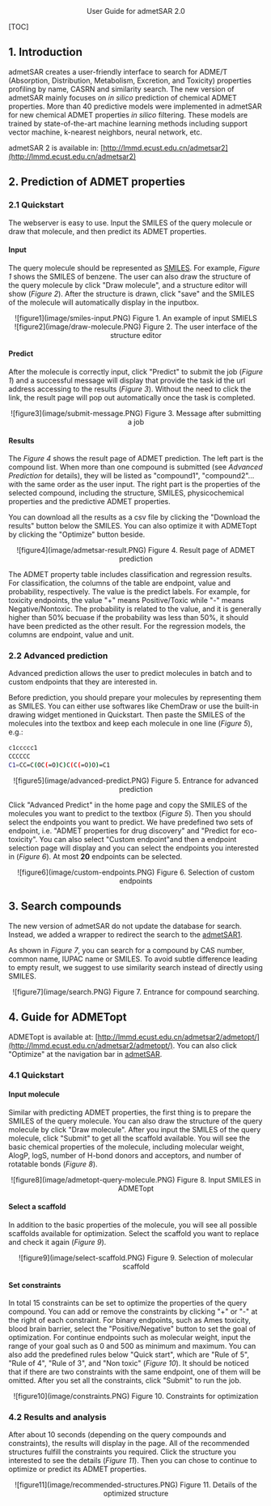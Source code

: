 <title>User Guide for admetSAR 2.0</title>

<center><a class="title">User Guide for admetSAR 2.0</a></center>

[TOC]

## 1. Introduction

admetSAR creates a user-friendly interface to search for ADME/T (Absorption, Distribution, Metabolism, Excretion, and Toxicity) properties profiling by name, CASRN and similarity search. The new version of admetSAR mainly focuses on *in silico* prediction of chemical ADMET properties. More than 40 predictive models were implemented in admetSAR for new chemical ADMET properties *in silico* filtering. These models are trained by state-of-the-art machine learning methods including support vector machine, k-nearest neighbors, neural network, etc.

admetSAR 2 is available in: [http://lmmd.ecust.edu.cn/admetsar2](http://lmmd.ecust.edu.cn/admetsar2)

## 2. Prediction of ADMET properties

### 2.1 Quickstart

The webserver is easy to use. Input the SMILES of the query molecule or draw that molecule, and then predict its ADMET properties.

#### Input

The query molecule should be represented as [SMILES](http://www.daylight.com/dayhtml/doc/theory/theory.smiles.html).
For example, *Figure 1* shows the SMILES of benzene. The user can also draw the structure of the query molecule by click "Draw molecule", and a structure editor will show (*Figure 2*). After the structure is drawn, click "save" and the SMILES of the molecule will automatically display in the inputbox.

<center>
![figure1](image/smiles-input.PNG)  
Figure 1. An example of input SMIELS
</center>

<center>
![figure2](image/draw-molecule.PNG)  
Figure 2. The user interface of the structure editor
</center>

#### Predict

After the molecule is correctly input, click "Predict" to submit the job (*Figure 1*) and a successful message will display that provide the task id the url address accessing to the results (*Figure 3*). Without the need to click the link, the result page will pop out automatically once the task is completed.

<center>
![figure3](image/submit-message.PNG)  
Figure 3. Message after submitting a job
</center>

#### Results
The *Figure 4* shows the result page of ADMET prediction.
The left part is the compound list. When more than one compound is submitted (see *Advanced Prediction* for details), they will be listed as "compound1", "compound2"... with the same order as the user input.
The right part is the properties of the selected compound, including the structure, SMILES, physicochemical properties and the predictive ADMET properties.

You can download all the results as a csv file by clicking the "Download the results" button below the SMILES. You can also optimize it with ADMETopt by clicking the "Optimize" button beside.

<center>
![figure4](image/admetsar-result.PNG)  
Figure 4. Result page of ADMET prediction
</center>

The ADMET property table includes classification and regression results. For classification, the columns of the table are endpoint, value and probability, respectively. The value is the predict labels. For example, for toxicity endpoints, the value "+" means Positive/Toxic while "-" means Negative/Nontoxic. The probability is related to the value, and it is generally higher than 50% becuase if the probability was less than 50%, it should have been predicted as the other result. For the regression models, the columns are endpoint, value and unit.

### 2.2 Advanced prediction

Advanced prediction allows the user to predict molecules in batch and to custom endpoints that they are interested in.

Before prediction, you should prepare your molecules by representing them as SMILES. You can either use softwares like ChemDraw or use the built-in drawing widget mentioned in Quickstart. Then paste the SMILES of the molecules into the textbox and keep each molecule in one line (*Figure 5*), e.g.:

```bash
c1ccccc1
CCCCCC
C1=CC=C(OC(=O)C)C(C(=O)O)=C1
```

<center>
![figure5](image/advanced-predict.PNG)  
Figure 5. Entrance for advanced prediction
</center>

Click "Advanced Predict" in the home page and copy the SMILES of the molecules you want to predict to the textbox (*Figure 5*). Then you should select the endpoints you want to predict.
We have predefined two sets of endpoint, i.e. "ADMET properties for drug discovery" and "Predict for eco-toxicity". You can also select "Custom endpoint"and then a endpoint selection page will display and you can select the endpoints you interested in (*Figure 6*). At most **20** endpoints can be selected.

<center>
![figure6](image/custom-endpoints.PNG)  
Figure 6. Selection of custom endpoints
</center>

## 3. Search compounds

The new version of admetSAR do not update the database for search. Instead, we added a wrapper to redirect the search to the [admetSAR1](http://lmmd.ecust.edu.cn/admetsar1).

As shown in *Figure 7*, you can search for a compound by CAS number, common name, IUPAC name or SMILES. To avoid subtle difference leading to empty result, we suggest to use similarity search instead of directly using SMILES.

<center>
![figure7](image/search.PNG)  
Figure 7. Entrance for compound searching.
</center>

## 4. Guide for ADMETopt

ADMETopt is available at: [http://lmmd.ecust.edu.cn/admetsar2/admetopt/](http://lmmd.ecust.edu.cn/admetsar2/admetopt/).
You can also click "Optimize" at the navigation bar in [admetSAR](http://lmmd.ecust.edu.cn/admetsar2).

### 4.1 Quickstart

#### Input molecule

Similar with predicting ADMET properties, the first thing is to prepare the SMILES of the query molecule. You can also draw the structure of the query molecule by click "Draw molecule". After you input the SMILES of the query molecule, click "Submit" to get all the scaffold available. You will see the basic chemical properties of the molecule, including molecular weight, AlogP, logS, number of H-bond donors and acceptors, and number of rotatable bonds (*Figure 8*).

<center>
![figure8](image/admetopt-query-molecule.PNG)  
Figure 8. Input SMILES in ADMETopt
</center>

#### Select a scaffold

In addition to the basic properties of the molecule, you will see all possible scaffolds available for optimization. Select the scaffold you want to replace and check it again (*Figure 9*).

<center>
![figure9](image/select-scaffold.PNG)  
Figure 9. Selection of molecular scaffold
</center>

#### Set constraints
In total 15 constraints can be set to optimize the properties of the query compound.
You can add or remove the constraints by clicking "+" or "-" at the right of each constraint.
For binary endpoints, such as Ames toxicity, blood brain barrier, select the "Positive/Negative" button to set the goal of optimization.
For continue endpoints such as molecular weight, input the range of your goal such as 0 and 500 as minimum and maximum.
You can also add the predefined rules below "Quick start", which are "Rule of 5", "Rule of 4", "Rule of 3", and "Non toxic" (*Figure 10*).
It should be noticed that if there are two constraints with the same endpoint, one of them will be omitted. After you set all the constraints, click "Submit" to run the job.

<center>
![figure10](image/constraints.PNG)  
Figure 10. Constraints for optimization
</center>

### 4.2 Results and analysis
After about 10 seconds (depending on the query compounds and constraints), the results will display in the page. All of the recommended structures fulfill the constraints you required. Click the structure you interested to see the details (*Figure 11*). Then you can chose to continue to optimize or predict its ADMET properties.

<center>
![figure11](image/recommended-structures.PNG)  
Figure 11. Details of the optimized structure
</center>
